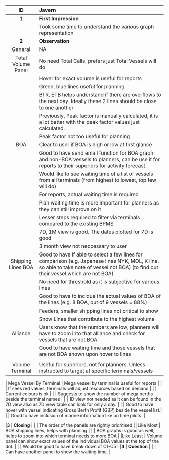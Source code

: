 | ID                      |      Javern  |
| :---:                     |:----              |
|**1**                    | **First Impression**  |
|                         | Took some time to understand the various graph representation |
|**2**                    | **Observation** |
| General                 | NA |
| Total Volume Panel      | No need Total Calls, prefers just Total Vessels will do |
|                         | Hover for exact volume is useful for reports |
|                         | Green, blue lines useful for planning |
|                         | BTR, ETB helps understand if there are overflows to the next day. Ideally these 2 lines should be close to one another |
|                         | Previously, Peak factor is manually calculated, it is a lot better with the peak factor values just calculated. |
|                         | Peak factor not too useful for planning |
| BOA                     | Clear to user if BOA is high or low at first glance |
|                         | Good to have send email function for BOA graph and non-BOA vessels to planners, can be use it for reports to their superiors for activity forecast. |
|                         | Would like to see waiting time of a list of vessels from all terminals (from highest to lowest, top few will do) |
|                         | For reports, actual waiting time is required |
|                         | Plan waiting time is more important for planners as they can still improve on it |
|                         | Lesser steps required to filter via terminals compared to the existing BPMS |
|                         | 7D, 1M view is good. The dates plotted for 7D is good |
|                         | 3 month view not neccessary to user |
| Shipping Lines BOA      | Good to have if able to select a few lines for comparison (e.g. Japanese lines NYK, MOL, K line, so able to take note of vessel not BOA) (to find out their vessel which are not BOA) |
|                         | No need for threshold as it is subjective for various lines |
|                         | Good to have to incldue the actual values of BOA of the lines (e.g. 8 BOA, out of 9 vessels = 88%) |
|                         | Feeders, smaller shipping lines not critical to show |
|                         | Show Lines that contribute to the highest volume |
| Alliance                | Users know that the numbers are low, planners will have to zoom into that alliance and check for vessels that are not BOA |
|                         | Good to have waiting time and those vessels that are not BOA shown upon hover to lines |
|                         |  |
| Volume Terminal         | Useful for superiors, not for planners. Unless instructed to target at specific terminals/vessels |

| Mega Vessel By Terminal | Mega vessel by terminal is useful for reports |
|                         | If sees red values, terminals will adjust resources based on demand |
|                         | Current colours is ok |
|                         | Suggests to show the number of mega berths beside the terminal names |
|                         | 1D view not needed as it can be found in the 7D view also as 7D view table can look for only a day. |
|                         | Good to have hover with vessel indicating Gross Berth Profit (GBP) beside the vessel list.|
|                         | Good to have inclusion of marine information like on time pilots. |

|**3**                      | **Closing** |
| | The order of the panels are rightly prioritised |
|Like Most | BOA shipping lines, helps with planning  |
| | BOA graphs is good as well, helps to zoom into which terminal needs to more BOA |
|Like Least | Volume panel can show exact values of the individual BOA values at the top of the dot. |
| | Would be good to have break down of C1-C5 |
|**4**   | **Question** |
| | Can have another panel to show the waiting time. |
